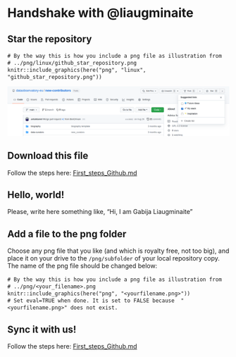# Handshake with @liaugminaite

## Star the repository

    # By the way this is how you include a png file as illustration from 
    # ../png/linux/github_star_repository.png
    knitr::include_graphics(here("png", "linux",  "github_star_repository.png"))

![](png/linux/github_star_repository.png)

## Download this file

Follow the steps here:
[First\_steps\_Github.md](https://github.com/antaldaniel/new-contributors/blob/main/First_steps_Github.md)

## Hello, world!

Please, write here something like, “Hi, I am Gabija Liaugminaite”

## Add a file to the png folder

Choose any png file that you like (and which is royalty free, not too
big), and place it on your drive to the `/png/subfolder` of your local
repository copy. The name of the png file should be changed below:

    # By the way this is how you include a png file as illustration from 
    # ../png/<your_filename>.png
    knitr::include_graphics(here("png", "<yourfilename.png>"))
    # Set eval=TRUE when done. It is set to FALSE because  "<yourfilename.png>" does not exist.

## Sync it with us!

Follow the steps here:
[First\_steps\_Github.md](https://github.com/antaldaniel/new-contributors/blob/main/First_steps_Github.md)
